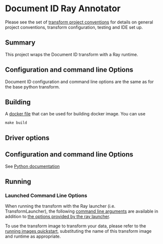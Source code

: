 # Document ID Ray Annotator

Please see the set of
[transform project conventions](../../../README.md)
for details on general project conventions, transform configuration,
testing and IDE set up.

## Summary
This project wraps the Document ID transform with a Ray runtime.

## Configuration and command line Options
Document ID configuration and command line options are the same as for the base python
transform.


## Building

A [docker file](Dockerfile) that can be used for building docker image. You can use

```shell
make build 
```

## Driver options

## Configuration and command line Options

See [Python documentation](../python/README.md)

## Running

### Launched Command Line Options 
When running the transform with the Ray launcher (i.e. TransformLauncher),
the following [command line arguments](../python/README.md) are available in addition to 
[the options provided by the ray launcher](../../../../data-processing-lib/doc/ray-launcher-options.md).

To use the transform image to transform your data, please refer to the
[running images quickstart](../../../../doc/quick-start/run-transform-image.md),
substituting the name of this transform image and runtime as appropriate.
